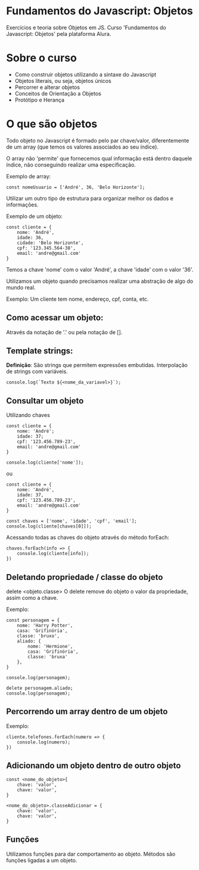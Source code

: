 # Fundamentos do Javascript: Objetos
Exercícios e teoria sobre Objetos em JS. Curso 'Fundamentos do Javascript: Objetos' pela plataforma Alura.

# Sobre o curso 
* Como construir objetos utilizando a sintaxe do Javascript
* Objetos literais, ou seja, objetos únicos 
* Percorrer e alterar objetos
* Conceitos de Orientação a Objetos
* Protótipo e Herança

# O que são objetos
Todo objeto no Javascript é formado pelo par chave/valor, diferentemente de um array (que temos os valores associados ao seu índice).

O array não 'permite' que fornecemos qual informação está dentro daquele índice, não conseguindo realizar uma especificação. 

Exemplo de array: 
```
const nomeUsuario = ['André', 36, 'Belo Horizonte'];
```

Utilizar um outro tipo de estrutura para organizar melhor os dados e informações.

Exemplo de um objeto: 
```
const cliente = {
    nome: 'André',
    idade: 36, 
    cidade: 'Belo Horizonte', 
    cpf: '123.345.564-38', 
    email: 'andre@gmail.com'
}
```

Temos a chave 'nome' com o valor 'André', a chave 'idade' com o valor '36'.

Utilizamos um objeto quando precisamos realizar uma abstração de algo do mundo real.

Exemplo: Um cliente tem nome, endereço, cpf, conta, etc. 

## Como acessar um objeto: 
Através da notação de '.' ou pela notação de [].

## Template strings: 
**Definição**: São strings que permitem expressões embutidas. Interpolação de strings com variáveis.

``` 
console.log(`Texto ${<nome_da_variavel>}`);
```

## Consultar um objeto
Utilizando chaves 

```
const cliente = { 
    nome: 'André'; 
    idade: 37; 
    cpf: '123.456.789-23', 
    email: 'andre@gmail.com'
}

console.log(cliente['nome']);
```

ou

```
const cliente = {
    nome: 'André', 
    idade: 37, 
    cpf: '123.456.789-23', 
    email: 'andre@gmail.com'
}

const chaves = ['nome', 'idade', 'cpf', 'email']; 
console.log(cliente[chaves[0]]);
```

Acessando todas as chaves do objeto através do método forEach:
```
chaves.forEach(info => { 
    console.log(cliente[info]);
})
```

## Deletando propriedade / classe do objeto 
delete <objeto.classe>
O delete remove do objeto o valor da propriedade, assim como a chave. 

Exemplo: 

```
const personagem = {
    nome: 'Harry Potter', 
    casa: 'Grifinória',
    classe: 'bruxo',
    aliado: {
        nome: 'Hermione', 
        casa: 'Grifinória', 
        classe: 'bruxa'
    },
}

console.log(personagem);

delete personagem.aliado;
console.log(personagem);
```

## Percorrendo um array dentro de um objeto
Exemplo: 
```
cliente.telefones.forEach(numero => {
    console.log(numero);
})
```

## Adicionando um objeto dentro de outro objeto 
```
const <nome_do_objeto>{
    chave: 'valor', 
    chave: 'valor',
}

<nome_do_objeto>.classeAdicionar = {
    chave: 'valor', 
    chave: 'valor', 
}
```

## Funções
Utilizamos funções para dar comportamento ao objeto. Métodos são funções ligadas a um objeto. 
